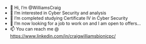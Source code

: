 - 👋 Hi, I’m @WilliamsCraig
- 👀 I’m interested in Cyber Security and analysis
- 🌱 I’m completed studying Certificate IV in Cyber Security
- 💞️ I’m now looking for a job to work on and I am open to offers...
- 📫 You can reach me @ https://www.linkedin.com/in/craigwilliamsbionicpc/

<!---
WilliamsCraig/WilliamsCraig is a ✨ special ✨ repository because its `README.md` (this file) appears on your GitHub profile.
You can click the Preview link to take a look at your changes.
--->
